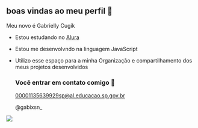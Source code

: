 ## boas vindas ao meu perfil 💙

Meu novo é Gabrielly Cugik 

- Estou estudando no [Alura](https://www.alura.com.br)
- Estou me desenvolvndo na linguagem JavaScript
- Utilizo esse espaço para a minha Organização e compartilhamento dos meus projetos desenvolvidos

  ### Você entrar em contato comigo 📧

  00001135639929sp@al.educacao.sp.gov.br
  
  @gabixsn_

![](  https://media1.tenor.com/m/SCa_NReG5iEAAAAC/thumbs-up-baby.gif)
